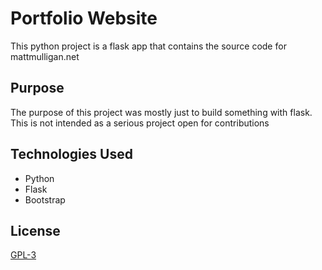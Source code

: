 # Portfolio Website

This python project is a flask app that contains the source code for mattmulligan.net

## Purpose

The purpose of this project was mostly just to build something with flask. 
This is not intended as a serious project open for contributions

## Technologies Used

* Python
* Flask
* Bootstrap

## License

[GPL-3](https://choosealicense.com/licenses/gpl-3.0/) 